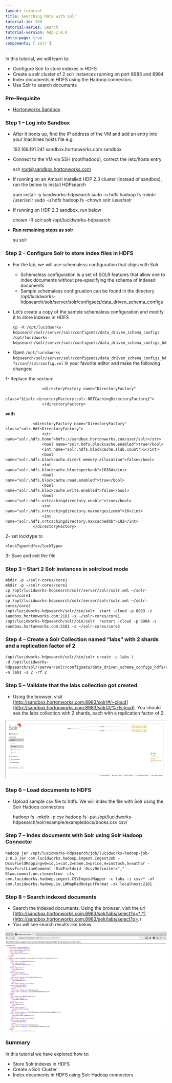```yaml
---
layout: tutorial
title: Searching Data with Solr
tutorial-id: 300
tutorial-series: Search
tutorial-version: hdp-2.4.0
intro-page: true
components: [ solr ]
---
```



In this tutorial, we will learn to:

*   Configure Solr to store indexes in HDFS
*   Create a solr cluster of 2 solr instances running on port 8983 and 8984
*   Index documents in HDFS using the Hadoop connectors
*   Use Solr to search documents

### [](#pre-requisite)Pre-Requisite

*   [Hortonworks Sandbox](http://hortonworks.com/sandbox)

### [](#step-1---log-into-sandbox)Step 1 – Log into Sandbox

*   After it boots up, find the IP address of the VM and add an entry into your machines hosts file e.g.

    192.168.191.241 sandbox.hortonworks.com sandbox    

*   Connect to the VM via SSH (root/hadoop), correct the /etc/hosts entry

    ssh root@sandbox.hortonworks.com

*   If running on an Ambari installed HDP 2.3 cluster (instead of sandbox), run the below to install HDPsearch

    yum install -y lucidworks-hdpsearch
    sudo -u hdfs hadoop fs -mkdir /user/solr
    sudo -u hdfs hadoop fs -chown solr /user/solr

*   If running on HDP 2.3 sandbox, run below

    chown -R solr:solr /opt/lucidworks-hdpsearch

*   **Run remaining steps as solr**

    su solr

### [](#step-2---configure-solr-to-store-index-files-in-hdfs)Step 2 – Configure Solr to store index files in HDFS

*   For the lab, we will use schemaless configuration that ships with Solr
    *   Schemaless configuration is a set of SOLR features that allow one to index documents without pre-specifying the schema of indexed documents
    *   Sample schemaless configruation can be found in the directory /opt/lucidworks-hdpsearch/solr/server/solr/configsets/data_driven_schema_configs
*   Let’s create a copy of the sample schemaless configuration and modify it to store indexes in HDFS

        cp -R /opt/lucidworks-hdpsearch/solr/server/solr/configsets/data_driven_schema_configs  /opt/lucidworks-hdpsearch/solr/server/solr/configsets/data_driven_schema_configs_hdfs 

*   Open `/opt/lucidworks-hdpsearch/solr/server/solr/configsets/data_driven_schema_configs_hdfs/conf/solrconfig.xml` in your favorite editor and make the following changes:

1- Replace the section:

                    <directoryFactory name="DirectoryFactory"
                    class="${solr.directoryFactory:solr.NRTCachingDirectoryFactory}">
                    </directoryFactory>

**with**

                <directoryFactory name="DirectoryFactory" class="solr.HdfsDirectoryFactory">
                    <str name="solr.hdfs.home">hdfs://sandbox.hortonworks.com/user/solr</str>
                    <bool name="solr.hdfs.blockcache.enabled">true</bool>
                    <int name="solr.hdfs.blockcache.slab.count">1</int>
                    <bool name="solr.hdfs.blockcache.direct.memory.allocation">false</bool>
                    <int name="solr.hdfs.blockcache.blocksperbank">16384</int>
                    <bool name="solr.hdfs.blockcache.read.enabled">true</bool>
                    <bool name="solr.hdfs.blockcache.write.enabled">false</bool>
                    <bool name="solr.hdfs.nrtcachingdirectory.enable">true</bool>
                    <int name="solr.hdfs.nrtcachingdirectory.maxmergesizemb">16</int>
                    <int name="solr.hdfs.nrtcachingdirectory.maxcachedmb">192</int>
                </directoryFactory>

2- set locktype to

    <lockType>hdfs</lockType>

3- Save and exit the file

### [](#step-3---start-2-solr-instances-in-solrcloud-mode)Step 3 – Start 2 Solr instances in solrcloud mode

    mkdir -p ~/solr-cores/core1
    mkdir -p ~/solr-cores/core2
    cp /opt/lucidworks-hdpsearch/solr/server/solr/solr.xml ~/solr-cores/core1
    cp /opt/lucidworks-hdpsearch/solr/server/solr/solr.xml ~/solr-cores/core2
    /opt/lucidworks-hdpsearch/solr/bin/solr  start -cloud -p 8983 -z sandbox.hortonworks.com:2181 -s ~/solr-cores/core1
    /opt/lucidworks-hdpsearch/solr/bin/solr  restart -cloud -p 8984 -z sandbox.hortonworks.com:2181 -s ~/solr-cores/core2

### [](#step-4---create-a-solr-collection-named-labs-with-2-shards-and-a-replication-factor-of-2)Step 4 – Create a Solr Collection named “labs” with 2 shards and a replication factor of 2

    /opt/lucidworks-hdpsearch/solr/bin/solr create -c labs \
    -d /opt/lucidworks-hdpsearch/solr/server/solr/configsets/data_driven_schema_configs_hdfs/conf -n labs -s 2 -rf 2

### [](#step-5---validate-that-the-labs-collection-got-created)Step 5 – Validate that the labs collection got created

*   Using the browser, visit [http://sandbox.hortonworks.com:8983/solr/#/~cloud](http://sandbox.hortonworks.com:8983/solr/#/%7Ecloud). You should see the labs collection with 2 shards, each with a replication factor of 2.

![Image](/assets/search-with-solr/solrui.png)

### [](#step-6---load-documents-to-hdfs)Step 6 – Load documents to HDFS

*   Upload sample csv file to hdfs. We will index the file with Solr using the Solr Hadoop connectors

    hadoop fs -mkdir -p csv
    hadoop fs -put /opt/lucidworks-hdpsearch/solr/example/exampledocs/books.csv csv/

### [](#step-7---index-documents-with-solr-using-solr-hadoop-connector)Step 7 – Index documents with Solr using Solr Hadoop Connector

    hadoop jar /opt/lucidworks-hdpsearch/job/lucidworks-hadoop-job-2.0.3.jar com.lucidworks.hadoop.ingest.IngestJob -DcsvFieldMapping=0=id,1=cat,2=name,3=price,4=instock,5=author -DcsvFirstLineComment -DidField=id -DcsvDelimiter="," -Dlww.commit.on.close=true -cls com.lucidworks.hadoop.ingest.CSVIngestMapper -c labs -i csv/* -of com.lucidworks.hadoop.io.LWMapRedOutputFormat -zk localhost:2181

### [](#step-8---search-indexed-documents)Step 8 – Search indexed documents

*   Search the indexed documents. Using the browser, visit the url [http://sandbox.hortonworks.com:8983/solr/labs/select?q=*:*](http://sandbox.hortonworks.com:8983/solr/labs/select?q=*:*)
*   You will see search results like below

![Image](/assets/search-with-solr/solr-query.png)

### [](#summary)Summary

In this tutorial we have explored how to:

*   Store Solr indexes in HDFS
*   Create a Solr Cluster
*   Index documents in HDFS using Solr Hadoop connectors
